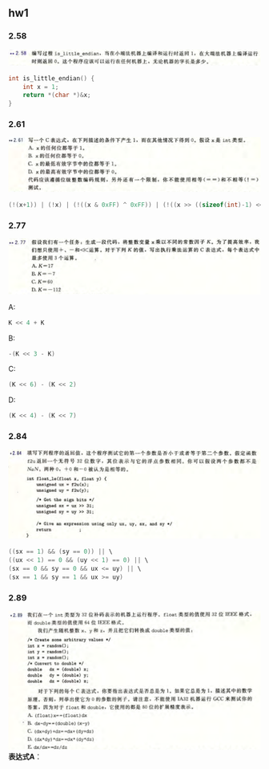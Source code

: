 ## hw1

### 2.58
![alt text](hw1_src/image.png)
```C
int is_little_endian() {
    int x = 1;
    return *(char *)&x;
}
```

### 2.61
![alt text](hw1_src/image-1.png)
```C
(!(x+1)) | (!x) | (!((x & 0xFF) ^ 0xFF)) | (!((x >> ((sizeof(int)-1) << 3)) & 0xFF))
```

### 2.77
![alt text](hw1_src/image-2.png)

A:
```C
K << 4 + K
```

B:
```C
-(K << 3 - K)
```

C:
```C
(K << 6) - (K << 2)
```

D:
```C
(K << 4) - (K << 7)
```

### 2.84
![alt text](hw1_src/image-3.png)

```C
((sx == 1) && (sy == 0)) || \
((ux << 1) == 0 && (uy << 1) == 0) || \
(sx == 0 && sy == 0 && ux <= uy) || \
(sx == 1 && sy == 1 && ux >= uy)
```

### 2.89
![alt text](hw1_src/image-4.png)
**表达式A**：
